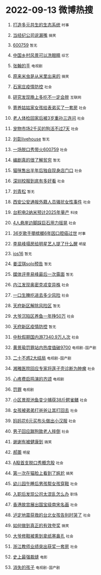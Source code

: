 # 2022-09-13 微博热搜 
1. [打造多元共生的生态系统](https://m.weibo.cn/search?containerid=100103type%3D1%26t%3D10%26q%3D%23%E6%89%93%E9%80%A0%E5%A4%9A%E5%85%83%E5%85%B1%E7%94%9F%E7%9A%84%E7%94%9F%E6%80%81%E7%B3%BB%E7%BB%9F%23&stream_entry_id=51&isnewpage=1&extparam=seat%3D1%26pos%3D0%26c_type%3D51%26filter_type%3Drealtimehot%26dgr%3D0%26cate%3D10103%26display_time%3D1663002705%26pre_seqid%3D1663002705030914644303&luicode=10000011&lfid=106003type%3D25%26t%3D3%26disable_hot%3D1%26filter_type%3Drealtimehot) `时事` 

2. [当经纪公司说漏嘴](https://m.weibo.cn/search?containerid=100103type%3D1%26t%3D10%26q%3D%23%E5%BD%93%E7%BB%8F%E7%BA%AA%E5%85%AC%E5%8F%B8%E8%AF%B4%E6%BC%8F%E5%98%B4%23&stream_entry_id=31&isnewpage=1&extparam=seat%3D1%26pos%3D0%26lcate%3D5001%26filter_type%3Drealtimehot%26flag%3D16%26q%3D%2523%25E5%25BD%2593%25E7%25BB%258F%25E7%25BA%25AA%25E5%2585%25AC%25E5%258F%25B8%25E8%25AF%25B4%25E6%25BC%258F%25E5%2598%25B4%2523%26realpos%3D1%26c_type%3D31%26band_rank%3D1%26dgr%3D0%26cate%3D0%26display_time%3D1663002705%26pre_seqid%3D1663002705030914644303&luicode=10000011&lfid=106003type%3D25%26t%3D3%26disable_hot%3D1%26filter_type%3Drealtimehot) `搞笑` 

3. [600759](https://m.weibo.cn/search?containerid=100103type%3D1%26t%3D10%26q%3D%23600759%23&stream_entry_id=31&isnewpage=1&extparam=seat%3D1%26pos%3D1%26lcate%3D5001%26filter_type%3Drealtimehot%26flag%3D2%26q%3D%2523600759%2523%26realpos%3D2%26c_type%3D31%26band_rank%3D2%26dgr%3D0%26cate%3D0%26display_time%3D1663002705%26pre_seqid%3D1663002705030914644303&luicode=10000011&lfid=106003type%3D25%26t%3D3%26disable_hot%3D1%26filter_type%3Drealtimehot) `暂无` 

4. [中国乡村风景可以洗眼睛](https://m.weibo.cn/search?containerid=100103type%3D1%26t%3D10%26q%3D%23%E4%B8%AD%E5%9B%BD%E4%B9%A1%E6%9D%91%E9%A3%8E%E6%99%AF%E5%8F%AF%E4%BB%A5%E6%B4%97%E7%9C%BC%E7%9D%9B%23&stream_entry_id=31&isnewpage=1&extparam=seat%3D1%26pos%3D2%26lcate%3D5001%26filter_type%3Drealtimehot%26flag%3D0%26q%3D%2523%25E4%25B8%25AD%25E5%259B%25BD%25E4%25B9%25A1%25E6%259D%2591%25E9%25A3%258E%25E6%2599%25AF%25E5%258F%25AF%25E4%25BB%25A5%25E6%25B4%2597%25E7%259C%25BC%25E7%259D%259B%2523%26realpos%3D3%26c_type%3D31%26band_rank%3D3%26dgr%3D0%26cate%3D0%26display_time%3D1663002705%26pre_seqid%3D1663002705030914644303&luicode=10000011&lfid=106003type%3D25%26t%3D3%26disable_hot%3D1%26filter_type%3Drealtimehot) `综艺` 

5. [张翰的手](http://m.weibo.cn/c/wbox?&id=076e2qeuae&roomid=15725&q=%23%E5%BC%A0%E7%BF%B0%E7%9A%84%E6%89%8B%23&extparam=seat%3D1%26pos%3D3%26lcate%3D5001%26filter_type%3Drealtimehot%26flag%3D16%26q%3D%2523%25E5%25BC%25A0%25E7%25BF%25B0%25E7%259A%2584%25E6%2589%258B%2523%26realpos%3D4%26c_type%3D31%26band_rank%3D4%26dgr%3D0%26cate%3D0%26display_time%3D1663002705%26pre_seqid%3D1663002705030914644303&luicode=10000011&lfid=106003type%3D25%26t%3D3%26disable_hot%3D1%26filter_type%3Drealtimehot) `电视剧` 

6. [原来米虫是从米里出来的](https://m.weibo.cn/search?containerid=100103type%3D1%26t%3D10%26q%3D%23%E5%8E%9F%E6%9D%A5%E7%B1%B3%E8%99%AB%E6%98%AF%E4%BB%8E%E7%B1%B3%E9%87%8C%E5%87%BA%E6%9D%A5%E7%9A%84%23&stream_entry_id=31&isnewpage=1&extparam=seat%3D1%26pos%3D4%26lcate%3D5001%26filter_type%3Drealtimehot%26flag%3D0%26q%3D%2523%25E5%258E%259F%25E6%259D%25A5%25E7%25B1%25B3%25E8%2599%25AB%25E6%2598%25AF%25E4%25BB%258E%25E7%25B1%25B3%25E9%2587%258C%25E5%2587%25BA%25E6%259D%25A5%25E7%259A%2584%2523%26realpos%3D5%26c_type%3D31%26band_rank%3D5%26dgr%3D0%26cate%3D0%26display_time%3D1663002705%26pre_seqid%3D1663002705030914644303&luicode=10000011&lfid=106003type%3D25%26t%3D3%26disable_hot%3D1%26filter_type%3Drealtimehot) `搞笑` 

7. [石家庄疫情防控](https://m.weibo.cn/search?containerid=100103type%3D1%26t%3D10%26q%3D%23%E7%9F%B3%E5%AE%B6%E5%BA%84%E7%96%AB%E6%83%85%E9%98%B2%E6%8E%A7%23&stream_entry_id=31&isnewpage=1&extparam=seat%3D1%26pos%3D5%26lcate%3D5001%26filter_type%3Drealtimehot%26flag%3D1%26q%3D%2523%25E7%259F%25B3%25E5%25AE%25B6%25E5%25BA%2584%25E7%2596%25AB%25E6%2583%2585%25E9%2598%25B2%25E6%258E%25A7%2523%26realpos%3D6%26c_type%3D31%26band_rank%3D6%26dgr%3D0%26cate%3D0%26display_time%3D1663002705%26pre_seqid%3D1663002705030914644303&luicode=10000011&lfid=106003type%3D25%26t%3D3%26disable_hot%3D1%26filter_type%3Drealtimehot) `社会` 

8. [研究发现晚上多吃不一定会胖](https://m.weibo.cn/search?containerid=100103type%3D1%26t%3D10%26q%3D%23%E7%A0%94%E7%A9%B6%E5%8F%91%E7%8E%B0%E6%99%9A%E4%B8%8A%E5%A4%9A%E5%90%83%E4%B8%8D%E4%B8%80%E5%AE%9A%E4%BC%9A%E8%83%96%23&stream_entry_id=31&isnewpage=1&extparam=seat%3D1%26pos%3D6%26lcate%3D5001%26filter_type%3Drealtimehot%26flag%3D0%26q%3D%2523%25E7%25A0%2594%25E7%25A9%25B6%25E5%258F%2591%25E7%258E%25B0%25E6%2599%259A%25E4%25B8%258A%25E5%25A4%259A%25E5%2590%2583%25E4%25B8%258D%25E4%25B8%2580%25E5%25AE%259A%25E4%25BC%259A%25E8%2583%2596%2523%26realpos%3D7%26c_type%3D31%26band_rank%3D7%26dgr%3D0%26cate%3D0%26display_time%3D1663002705%26pre_seqid%3D1663002705030914644303&luicode=10000011&lfid=106003type%3D25%26t%3D3%26disable_hot%3D1%26filter_type%3Drealtimehot) `互联网` 

9. [寄养姑姑家女孩给表弟买了一套房](https://m.weibo.cn/search?containerid=100103type%3D1%26t%3D10%26q%3D%23%E5%AF%84%E5%85%BB%E5%A7%91%E5%A7%91%E5%AE%B6%E5%A5%B3%E5%AD%A9%E7%BB%99%E8%A1%A8%E5%BC%9F%E4%B9%B0%E4%BA%86%E4%B8%80%E5%A5%97%E6%88%BF%23&stream_entry_id=31&isnewpage=1&extparam=seat%3D1%26pos%3D7%26lcate%3D5001%26filter_type%3Drealtimehot%26flag%3D0%26q%3D%2523%25E5%25AF%2584%25E5%2585%25BB%25E5%25A7%2591%25E5%25A7%2591%25E5%25AE%25B6%25E5%25A5%25B3%25E5%25AD%25A9%25E7%25BB%2599%25E8%25A1%25A8%25E5%25BC%259F%25E4%25B9%25B0%25E4%25BA%2586%25E4%25B8%2580%25E5%25A5%2597%25E6%2588%25BF%2523%26realpos%3D8%26c_type%3D31%26band_rank%3D8%26dgr%3D0%26cate%3D0%26display_time%3D1663002705%26pre_seqid%3D1663002705030914644303&luicode=10000011&lfid=106003type%3D25%26t%3D3%26disable_hot%3D1%26filter_type%3Drealtimehot) `社会` 

10. [老人体检回家后被3岁重孙三连问](https://m.weibo.cn/search?containerid=100103type%3D1%26t%3D10%26q%3D%23%E8%80%81%E4%BA%BA%E4%BD%93%E6%A3%80%E5%9B%9E%E5%AE%B6%E5%90%8E%E8%A2%AB3%E5%B2%81%E9%87%8D%E5%AD%99%E4%B8%89%E8%BF%9E%E9%97%AE%23&stream_entry_id=31&isnewpage=1&extparam=seat%3D1%26pos%3D8%26lcate%3D5001%26filter_type%3Drealtimehot%26flag%3D0%26q%3D%2523%25E8%2580%2581%25E4%25BA%25BA%25E4%25BD%2593%25E6%25A3%2580%25E5%259B%259E%25E5%25AE%25B6%25E5%2590%258E%25E8%25A2%25AB3%25E5%25B2%2581%25E9%2587%258D%25E5%25AD%2599%25E4%25B8%2589%25E8%25BF%259E%25E9%2597%25AE%2523%26realpos%3D9%26c_type%3D31%26band_rank%3D9%26dgr%3D0%26cate%3D0%26display_time%3D1663002705%26pre_seqid%3D1663002705030914644303&luicode=10000011&lfid=106003type%3D25%26t%3D3%26disable_hot%3D1%26filter_type%3Drealtimehot) `社会` 

11. [宠物市场2千买的狗活不过7天](https://m.weibo.cn/search?containerid=100103type%3D1%26t%3D10%26q%3D%23%E5%AE%A0%E7%89%A9%E5%B8%82%E5%9C%BA2%E5%8D%83%E4%B9%B0%E7%9A%84%E7%8B%97%E6%B4%BB%E4%B8%8D%E8%BF%877%E5%A4%A9%23&stream_entry_id=31&isnewpage=1&extparam=seat%3D1%26pos%3D9%26lcate%3D5001%26filter_type%3Drealtimehot%26flag%3D1%26q%3D%2523%25E5%25AE%25A0%25E7%2589%25A9%25E5%25B8%2582%25E5%259C%25BA2%25E5%258D%2583%25E4%25B9%25B0%25E7%259A%2584%25E7%258B%2597%25E6%25B4%25BB%25E4%25B8%258D%25E8%25BF%25877%25E5%25A4%25A9%2523%26realpos%3D10%26c_type%3D31%26band_rank%3D10%26dgr%3D0%26cate%3D0%26display_time%3D1663002705%26pre_seqid%3D1663002705030914644303&luicode=10000011&lfid=106003type%3D25%26t%3D3%26disable_hot%3D1%26filter_type%3Drealtimehot) `社会` 

12. [刘彰livehouse](https://m.weibo.cn/search?containerid=100103type%3D1%26t%3D10%26q%3D%E5%88%98%E5%BD%B0livehouse&stream_entry_id=31&isnewpage=1&extparam=seat%3D1%26pos%3D10%26lcate%3D5001%26filter_type%3Drealtimehot%26flag%3D1%26q%3D%25E5%2588%2598%25E5%25BD%25B0livehouse%26realpos%3D11%26c_type%3D31%26band_rank%3D11%26dgr%3D0%26cate%3D0%26display_time%3D1663002705%26pre_seqid%3D1663002705030914644303&luicode=10000011&lfid=106003type%3D25%26t%3D3%26disable_hot%3D1%26filter_type%3Drealtimehot) `暂无` 

13. [一场脱口秀带火600759](https://m.weibo.cn/search?containerid=100103type%3D1%26t%3D10%26q%3D%23%E4%B8%80%E5%9C%BA%E8%84%B1%E5%8F%A3%E7%A7%80%E5%B8%A6%E7%81%AB600759%23&stream_entry_id=31&isnewpage=1&extparam=seat%3D1%26pos%3D11%26lcate%3D5001%26filter_type%3Drealtimehot%26flag%3D1%26q%3D%2523%25E4%25B8%2580%25E5%259C%25BA%25E8%2584%25B1%25E5%258F%25A3%25E7%25A7%2580%25E5%25B8%25A6%25E7%2581%25AB600759%2523%26realpos%3D12%26c_type%3D31%26band_rank%3D12%26dgr%3D0%26cate%3D0%26display_time%3D1663002705%26pre_seqid%3D1663002705030914644303&luicode=10000011&lfid=106003type%3D25%26t%3D3%26disable_hot%3D1%26filter_type%3Drealtimehot) `社会` 

14. [编剧真的很了解贫穷](http://m.weibo.cn/c/wbox?&id=076e2qeuae&roomid=15715&q=%23%E7%BC%96%E5%89%A7%E7%9C%9F%E7%9A%84%E5%BE%88%E4%BA%86%E8%A7%A3%E8%B4%AB%E7%A9%B7%23&extparam=seat%3D1%26pos%3D12%26lcate%3D5001%26filter_type%3Drealtimehot%26flag%3D0%26q%3D%2523%25E7%25BC%2596%25E5%2589%25A7%25E7%259C%259F%25E7%259A%2584%25E5%25BE%2588%25E4%25BA%2586%25E8%25A7%25A3%25E8%25B4%25AB%25E7%25A9%25B7%2523%26realpos%3D13%26c_type%3D31%26band_rank%3D13%26dgr%3D0%26cate%3D0%26display_time%3D1663002705%26pre_seqid%3D1663002705030914644303&luicode=10000011&lfid=106003type%3D25%26t%3D3%26disable_hot%3D1%26filter_type%3Drealtimehot) `暂无` 

15. [猫咪售出半年后独自现身店门口](https://m.weibo.cn/search?containerid=100103type%3D1%26t%3D10%26q%3D%23%E7%8C%AB%E5%92%AA%E5%94%AE%E5%87%BA%E5%8D%8A%E5%B9%B4%E5%90%8E%E7%8B%AC%E8%87%AA%E7%8E%B0%E8%BA%AB%E5%BA%97%E9%97%A8%E5%8F%A3%23&stream_entry_id=31&isnewpage=1&extparam=seat%3D1%26pos%3D13%26lcate%3D5001%26filter_type%3Drealtimehot%26flag%3D0%26q%3D%2523%25E7%258C%25AB%25E5%2592%25AA%25E5%2594%25AE%25E5%2587%25BA%25E5%258D%258A%25E5%25B9%25B4%25E5%2590%258E%25E7%258B%25AC%25E8%2587%25AA%25E7%258E%25B0%25E8%25BA%25AB%25E5%25BA%2597%25E9%2597%25A8%25E5%258F%25A3%2523%26realpos%3D14%26c_type%3D31%26band_rank%3D14%26dgr%3D0%26cate%3D0%26display_time%3D1663002705%26pre_seqid%3D1663002705030914644303&luicode=10000011&lfid=106003type%3D25%26t%3D3%26disable_hot%3D1%26filter_type%3Drealtimehot) `社会` 

16. [深圳校服到底有多好看](https://m.weibo.cn/search?containerid=100103type%3D1%26t%3D10%26q%3D%23%E6%B7%B1%E5%9C%B3%E6%A0%A1%E6%9C%8D%E5%88%B0%E5%BA%95%E6%9C%89%E5%A4%9A%E5%A5%BD%E7%9C%8B%23&stream_entry_id=31&isnewpage=1&extparam=seat%3D1%26pos%3D14%26lcate%3D5001%26filter_type%3Drealtimehot%26flag%3D0%26q%3D%2523%25E6%25B7%25B1%25E5%259C%25B3%25E6%25A0%25A1%25E6%259C%258D%25E5%2588%25B0%25E5%25BA%2595%25E6%259C%2589%25E5%25A4%259A%25E5%25A5%25BD%25E7%259C%258B%2523%26realpos%3D15%26c_type%3D31%26band_rank%3D15%26dgr%3D0%26cate%3D0%26display_time%3D1663002705%26pre_seqid%3D1663002705030914644303&luicode=10000011&lfid=106003type%3D25%26t%3D3%26disable_hot%3D1%26filter_type%3Drealtimehot) `社会` 

17. [刘青松](https://m.weibo.cn/search?containerid=100103type%3D1%26t%3D10%26q%3D%E5%88%98%E9%9D%92%E6%9D%BE&stream_entry_id=31&isnewpage=1&extparam=seat%3D1%26pos%3D15%26lcate%3D5001%26filter_type%3Drealtimehot%26flag%3D0%26q%3D%25E5%2588%2598%25E9%259D%2592%25E6%259D%25BE%26realpos%3D16%26c_type%3D31%26band_rank%3D16%26dgr%3D0%26cate%3D0%26display_time%3D1663002705%26pre_seqid%3D1663002705030914644303&luicode=10000011&lfid=106003type%3D25%26t%3D3%26disable_hot%3D1%26filter_type%3Drealtimehot) `暂无` 

18. [西安公安通报外籍人员骚扰女性事件](https://m.weibo.cn/search?containerid=100103type%3D1%26t%3D10%26q%3D%23%E8%A5%BF%E5%AE%89%E5%85%AC%E5%AE%89%E9%80%9A%E6%8A%A5%E5%A4%96%E7%B1%8D%E4%BA%BA%E5%91%98%E9%AA%9A%E6%89%B0%E5%A5%B3%E6%80%A7%E4%BA%8B%E4%BB%B6%23&stream_entry_id=31&isnewpage=1&extparam=seat%3D1%26pos%3D16%26lcate%3D5001%26filter_type%3Drealtimehot%26flag%3D0%26q%3D%2523%25E8%25A5%25BF%25E5%25AE%2589%25E5%2585%25AC%25E5%25AE%2589%25E9%2580%259A%25E6%258A%25A5%25E5%25A4%2596%25E7%25B1%258D%25E4%25BA%25BA%25E5%2591%2598%25E9%25AA%259A%25E6%2589%25B0%25E5%25A5%25B3%25E6%2580%25A7%25E4%25BA%258B%25E4%25BB%25B6%2523%26realpos%3D17%26c_type%3D31%26band_rank%3D17%26dgr%3D0%26cate%3D0%26display_time%3D1663002705%26pre_seqid%3D1663002705030914644303&luicode=10000011&lfid=106003type%3D25%26t%3D3%26disable_hot%3D1%26filter_type%3Drealtimehot) `社会` 

19. [台积电2纳米预计2025年量产](https://m.weibo.cn/search?containerid=100103type%3D1%26t%3D10%26q%3D%23%E5%8F%B0%E7%A7%AF%E7%94%B52%E7%BA%B3%E7%B1%B3%E9%A2%84%E8%AE%A12025%E5%B9%B4%E9%87%8F%E4%BA%A7%23&stream_entry_id=31&isnewpage=1&extparam=seat%3D1%26pos%3D17%26lcate%3D5001%26filter_type%3Drealtimehot%26flag%3D0%26q%3D%2523%25E5%258F%25B0%25E7%25A7%25AF%25E7%2594%25B52%25E7%25BA%25B3%25E7%25B1%25B3%25E9%25A2%2584%25E8%25AE%25A12025%25E5%25B9%25B4%25E9%2587%258F%25E4%25BA%25A7%2523%26realpos%3D18%26c_type%3D31%26band_rank%3D18%26dgr%3D0%26cate%3D0%26display_time%3D1663002705%26pre_seqid%3D1663002705030914644303&luicode=10000011&lfid=106003type%3D25%26t%3D3%26disable_hot%3D1%26filter_type%3Drealtimehot) `科技` 

20. [4人悬崖边脚踩巨石用力摇晃](https://m.weibo.cn/search?containerid=100103type%3D1%26t%3D10%26q%3D%234%E4%BA%BA%E6%82%AC%E5%B4%96%E8%BE%B9%E8%84%9A%E8%B8%A9%E5%B7%A8%E7%9F%B3%E7%94%A8%E5%8A%9B%E6%91%87%E6%99%83%23&stream_entry_id=31&isnewpage=1&extparam=seat%3D1%26pos%3D18%26lcate%3D5001%26filter_type%3Drealtimehot%26flag%3D0%26q%3D%25234%25E4%25BA%25BA%25E6%2582%25AC%25E5%25B4%2596%25E8%25BE%25B9%25E8%2584%259A%25E8%25B8%25A9%25E5%25B7%25A8%25E7%259F%25B3%25E7%2594%25A8%25E5%258A%259B%25E6%2591%2587%25E6%2599%2583%2523%26realpos%3D19%26c_type%3D31%26band_rank%3D19%26dgr%3D0%26cate%3D0%26display_time%3D1663002705%26pre_seqid%3D1663002705030914644303&luicode=10000011&lfid=106003type%3D25%26t%3D3%26disable_hot%3D1%26filter_type%3Drealtimehot) `社会` 

21. [36岁歌手嚼槟榔6年因口腔癌过世](https://m.weibo.cn/search?containerid=100103type%3D1%26t%3D10%26q%3D%2336%E5%B2%81%E6%AD%8C%E6%89%8B%E5%9A%BC%E6%A7%9F%E6%A6%946%E5%B9%B4%E5%9B%A0%E5%8F%A3%E8%85%94%E7%99%8C%E8%BF%87%E4%B8%96%23&stream_entry_id=31&isnewpage=1&extparam=seat%3D1%26pos%3D19%26lcate%3D5001%26filter_type%3Drealtimehot%26flag%3D0%26q%3D%252336%25E5%25B2%2581%25E6%25AD%258C%25E6%2589%258B%25E5%259A%25BC%25E6%25A7%259F%25E6%25A6%25946%25E5%25B9%25B4%25E5%259B%25A0%25E5%258F%25A3%25E8%2585%2594%25E7%2599%258C%25E8%25BF%2587%25E4%25B8%2596%2523%26realpos%3D20%26c_type%3D31%26band_rank%3D20%26dgr%3D0%26cate%3D0%26display_time%3D1663002705%26pre_seqid%3D1663002705030914644303&luicode=10000011&lfid=106003type%3D25%26t%3D3%26disable_hot%3D1%26filter_type%3Drealtimehot) `时事` 

22. [李易峰塌房给明星艺人提了什么醒](https://m.weibo.cn/search?containerid=100103type%3D1%26t%3D10%26q%3D%23%E6%9D%8E%E6%98%93%E5%B3%B0%E5%A1%8C%E6%88%BF%E7%BB%99%E6%98%8E%E6%98%9F%E8%89%BA%E4%BA%BA%E6%8F%90%E4%BA%86%E4%BB%80%E4%B9%88%E9%86%92%23&stream_entry_id=31&isnewpage=1&extparam=seat%3D1%26pos%3D20%26lcate%3D5001%26filter_type%3Drealtimehot%26flag%3D2%26q%3D%2523%25E6%259D%258E%25E6%2598%2593%25E5%25B3%25B0%25E5%25A1%258C%25E6%2588%25BF%25E7%25BB%2599%25E6%2598%258E%25E6%2598%259F%25E8%2589%25BA%25E4%25BA%25BA%25E6%258F%2590%25E4%25BA%2586%25E4%25BB%2580%25E4%25B9%2588%25E9%2586%2592%2523%26realpos%3D21%26c_type%3D31%26band_rank%3D21%26dgr%3D0%26cate%3D0%26display_time%3D1663002705%26pre_seqid%3D1663002705030914644303&luicode=10000011&lfid=106003type%3D25%26t%3D3%26disable_hot%3D1%26filter_type%3Drealtimehot) `明星` 

23. [ios16](https://m.weibo.cn/search?containerid=100103type%3D1%26t%3D10%26q%3Dios16&stream_entry_id=31&isnewpage=1&extparam=seat%3D1%26pos%3D21%26lcate%3D5001%26filter_type%3Drealtimehot%26flag%3D0%26q%3Dios16%26realpos%3D22%26c_type%3D31%26band_rank%3D22%26dgr%3D0%26cate%3D0%26display_time%3D1663002705%26pre_seqid%3D1663002705030914644303&luicode=10000011&lfid=106003type%3D25%26t%3D3%26disable_hot%3D1%26filter_type%3Drealtimehot) `暂无` 

24. [姜涩琪solo预告](https://m.weibo.cn/search?containerid=100103type%3D1%26t%3D10%26q%3D%E5%A7%9C%E6%B6%A9%E7%90%AAsolo%E9%A2%84%E5%91%8A&stream_entry_id=31&isnewpage=1&extparam=seat%3D1%26pos%3D22%26lcate%3D5001%26filter_type%3Drealtimehot%26flag%3D1%26q%3D%25E5%25A7%259C%25E6%25B6%25A9%25E7%2590%25AAsolo%25E9%25A2%2584%25E5%2591%258A%26realpos%3D23%26c_type%3D31%26band_rank%3D23%26dgr%3D0%26cate%3D0%26display_time%3D1663002705%26pre_seqid%3D1663002705030914644303&luicode=10000011&lfid=106003type%3D25%26t%3D3%26disable_hot%3D1%26filter_type%3Drealtimehot) `暂无` 

25. [媒体评李易峰最后一次露面](https://m.weibo.cn/search?containerid=100103type%3D1%26t%3D10%26q%3D%23%E5%AA%92%E4%BD%93%E8%AF%84%E6%9D%8E%E6%98%93%E5%B3%B0%E6%9C%80%E5%90%8E%E4%B8%80%E6%AC%A1%E9%9C%B2%E9%9D%A2%23&stream_entry_id=31&isnewpage=1&extparam=seat%3D1%26pos%3D23%26lcate%3D5001%26filter_type%3Drealtimehot%26flag%3D2%26q%3D%2523%25E5%25AA%2592%25E4%25BD%2593%25E8%25AF%2584%25E6%259D%258E%25E6%2598%2593%25E5%25B3%25B0%25E6%259C%2580%25E5%2590%258E%25E4%25B8%2580%25E6%25AC%25A1%25E9%259C%25B2%25E9%259D%25A2%2523%26realpos%3D24%26c_type%3D31%26band_rank%3D24%26dgr%3D0%26cate%3D0%26display_time%3D1663002705%26pre_seqid%3D1663002705030914644303&luicode=10000011&lfid=106003type%3D25%26t%3D3%26disable_hot%3D1%26filter_type%3Drealtimehot) `暂无` 

26. [内江发现奥密克戎变异株](https://m.weibo.cn/search?containerid=100103type%3D1%26t%3D10%26q%3D%23%E5%86%85%E6%B1%9F%E5%8F%91%E7%8E%B0%E5%A5%A5%E5%AF%86%E5%85%8B%E6%88%8E%E5%8F%98%E5%BC%82%E6%A0%AA%23&stream_entry_id=31&isnewpage=1&extparam=seat%3D1%26pos%3D24%26lcate%3D5001%26filter_type%3Drealtimehot%26flag%3D0%26q%3D%2523%25E5%2586%2585%25E6%25B1%259F%25E5%258F%2591%25E7%258E%25B0%25E5%25A5%25A5%25E5%25AF%2586%25E5%2585%258B%25E6%2588%258E%25E5%258F%2598%25E5%25BC%2582%25E6%25A0%25AA%2523%26realpos%3D25%26c_type%3D31%26band_rank%3D25%26dgr%3D0%26cate%3D0%26display_time%3D1663002705%26pre_seqid%3D1663002705030914644303&luicode=10000011&lfid=106003type%3D25%26t%3D3%26disable_hot%3D1%26filter_type%3Drealtimehot) `社会` 

27. [一口生腌吃进去多少风险](https://m.weibo.cn/search?containerid=100103type%3D1%26t%3D10%26q%3D%23%E4%B8%80%E5%8F%A3%E7%94%9F%E8%85%8C%E5%90%83%E8%BF%9B%E5%8E%BB%E5%A4%9A%E5%B0%91%E9%A3%8E%E9%99%A9%23&stream_entry_id=31&isnewpage=1&extparam=seat%3D1%26pos%3D25%26lcate%3D5001%26filter_type%3Drealtimehot%26flag%3D0%26q%3D%2523%25E4%25B8%2580%25E5%258F%25A3%25E7%2594%259F%25E8%2585%258C%25E5%2590%2583%25E8%25BF%259B%25E5%258E%25BB%25E5%25A4%259A%25E5%25B0%2591%25E9%25A3%258E%25E9%2599%25A9%2523%26realpos%3D26%26c_type%3D31%26band_rank%3D26%26dgr%3D0%26cate%3D0%26display_time%3D1663002705%26pre_seqid%3D1663002705030914644303&luicode=10000011&lfid=106003type%3D25%26t%3D3%26disable_hot%3D1%26filter_type%3Drealtimehot) `社会` 

28. [天府新区解除风险区](https://m.weibo.cn/search?containerid=100103type%3D1%26t%3D10%26q%3D%E5%A4%A9%E5%BA%9C%E6%96%B0%E5%8C%BA%E8%A7%A3%E9%99%A4%E9%A3%8E%E9%99%A9%E5%8C%BA&stream_entry_id=31&isnewpage=1&extparam=seat%3D1%26pos%3D26%26lcate%3D5001%26filter_type%3Drealtimehot%26flag%3D0%26q%3D%25E5%25A4%25A9%25E5%25BA%259C%25E6%2596%25B0%25E5%258C%25BA%25E8%25A7%25A3%25E9%2599%25A4%25E9%25A3%258E%25E9%2599%25A9%25E5%258C%25BA%26realpos%3D27%26c_type%3D31%26band_rank%3D27%26dgr%3D0%26cate%3D0%26display_time%3D1663002705%26pre_seqid%3D1663002705030914644303&luicode=10000011&lfid=106003type%3D25%26t%3D3%26disable_hot%3D1%26filter_type%3Drealtimehot) `暂无` 

29. [大爷沉陷区养鱼一年挣50万](http://m.weibo.cn/c/wbox?&id=076e2qeuae&roomid=15707&q=%23%E5%A4%A7%E7%88%B7%E6%B2%89%E9%99%B7%E5%8C%BA%E5%85%BB%E9%B1%BC%E4%B8%80%E5%B9%B4%E6%8C%A350%E4%B8%87%23&extparam=seat%3D1%26pos%3D27%26lcate%3D5001%26filter_type%3Drealtimehot%26flag%3D0%26q%3D%2523%25E5%25A4%25A7%25E7%2588%25B7%25E6%25B2%2589%25E9%2599%25B7%25E5%258C%25BA%25E5%2585%25BB%25E9%25B1%25BC%25E4%25B8%2580%25E5%25B9%25B4%25E6%258C%25A350%25E4%25B8%2587%2523%26realpos%3D28%26c_type%3D31%26band_rank%3D28%26dgr%3D0%26cate%3D0%26display_time%3D1663002705%26pre_seqid%3D1663002705030914644303&luicode=10000011&lfid=106003type%3D25%26t%3D3%26disable_hot%3D1%26filter_type%3Drealtimehot) `社会` 

30. [天府新区疫情防控](https://m.weibo.cn/search?containerid=100103type%3D1%26t%3D10%26q%3D%23%E5%A4%A9%E5%BA%9C%E6%96%B0%E5%8C%BA%E7%96%AB%E6%83%85%E9%98%B2%E6%8E%A7%23&stream_entry_id=31&isnewpage=1&extparam=seat%3D1%26pos%3D28%26lcate%3D5001%26filter_type%3Drealtimehot%26flag%3D0%26q%3D%2523%25E5%25A4%25A9%25E5%25BA%259C%25E6%2596%25B0%25E5%258C%25BA%25E7%2596%25AB%25E6%2583%2585%25E9%2598%25B2%25E6%258E%25A7%2523%26realpos%3D29%26c_type%3D31%26band_rank%3D29%26dgr%3D0%26cate%3D0%26display_time%3D1663002705%26pre_seqid%3D1663002705030914644303&luicode=10000011&lfid=106003type%3D25%26t%3D3%26disable_hot%3D1%26filter_type%3Drealtimehot) `暂无` 

31. [中秋假期国内游7340.9万人次](https://m.weibo.cn/search?containerid=100103type%3D1%26t%3D10%26q%3D%23%E4%B8%AD%E7%A7%8B%E5%81%87%E6%9C%9F%E5%9B%BD%E5%86%85%E6%B8%B87340.9%E4%B8%87%E4%BA%BA%E6%AC%A1%23&stream_entry_id=31&isnewpage=1&extparam=seat%3D1%26pos%3D29%26lcate%3D5001%26filter_type%3Drealtimehot%26flag%3D0%26q%3D%2523%25E4%25B8%25AD%25E7%25A7%258B%25E5%2581%2587%25E6%259C%259F%25E5%259B%25BD%25E5%2586%2585%25E6%25B8%25B87340.9%25E4%25B8%2587%25E4%25BA%25BA%25E6%25AC%25A1%2523%26realpos%3D30%26c_type%3D31%26band_rank%3D30%26dgr%3D0%26cate%3D0%26display_time%3D1663002705%26pre_seqid%3D1663002705030914644303&luicode=10000011&lfid=106003type%3D25%26t%3D3%26disable_hot%3D1%26filter_type%3Drealtimehot) `社会` 

32. [黄景瑜罚罪站内热度值破9700](http://m.weibo.cn/c/wbox?&id=076e2qeuae&roomid=15720&q=%23%E9%BB%84%E6%99%AF%E7%91%9C%E7%BD%9A%E7%BD%AA%E7%AB%99%E5%86%85%E7%83%AD%E5%BA%A6%E5%80%BC%E7%A0%B49700%23&extparam=seat%3D1%26pos%3D30%26lcate%3D5001%26filter_type%3Drealtimehot%26flag%3D1%26q%3D%2523%25E9%25BB%2584%25E6%2599%25AF%25E7%2591%259C%25E7%25BD%259A%25E7%25BD%25AA%25E7%25AB%2599%25E5%2586%2585%25E7%2583%25AD%25E5%25BA%25A6%25E5%2580%25BC%25E7%25A0%25B49700%2523%26realpos%3D31%26c_type%3D31%26band_rank%3D31%26dgr%3D0%26cate%3D0%26display_time%3D1663002705%26pre_seqid%3D1663002705030914644303&luicode=10000011&lfid=106003type%3D25%26t%3D3%26disable_hot%3D1%26filter_type%3Drealtimehot) `电视剧-国产剧` 

33. [二十不惑2大结局](http://m.weibo.cn/c/wbox?&id=076e2qeuae&roomid=15687&q=%23%E4%BA%8C%E5%8D%81%E4%B8%8D%E6%83%912%E5%A4%A7%E7%BB%93%E5%B1%80%23&extparam=seat%3D1%26pos%3D31%26lcate%3D5001%26filter_type%3Drealtimehot%26flag%3D0%26q%3D%2523%25E4%25BA%258C%25E5%258D%2581%25E4%25B8%258D%25E6%2583%25912%25E5%25A4%25A7%25E7%25BB%2593%25E5%25B1%2580%2523%26realpos%3D32%26c_type%3D31%26band_rank%3D32%26dgr%3D0%26cate%3D0%26display_time%3D1663002705%26pre_seqid%3D1663002705030914644303&luicode=10000011&lfid=106003type%3D25%26t%3D3%26disable_hot%3D1%26filter_type%3Drealtimehot) `电视剧-国产剧` 

34. [湘雅医院回应专家将莲子壳诊断为肿瘤](https://m.weibo.cn/search?containerid=100103type%3D1%26t%3D10%26q%3D%23%E6%B9%98%E9%9B%85%E5%8C%BB%E9%99%A2%E5%9B%9E%E5%BA%94%E4%B8%93%E5%AE%B6%E5%B0%86%E8%8E%B2%E5%AD%90%E5%A3%B3%E8%AF%8A%E6%96%AD%E4%B8%BA%E8%82%BF%E7%98%A4%23&stream_entry_id=31&isnewpage=1&extparam=seat%3D1%26pos%3D32%26lcate%3D5001%26filter_type%3Drealtimehot%26flag%3D0%26q%3D%2523%25E6%25B9%2598%25E9%259B%2585%25E5%258C%25BB%25E9%2599%25A2%25E5%259B%259E%25E5%25BA%2594%25E4%25B8%2593%25E5%25AE%25B6%25E5%25B0%2586%25E8%258E%25B2%25E5%25AD%2590%25E5%25A3%25B3%25E8%25AF%258A%25E6%2596%25AD%25E4%25B8%25BA%25E8%2582%25BF%25E7%2598%25A4%2523%26realpos%3D33%26c_type%3D31%26band_rank%3D33%26dgr%3D0%26cate%3D0%26display_time%3D1663002705%26pre_seqid%3D1663002705030914644303&luicode=10000011&lfid=106003type%3D25%26t%3D3%26disable_hot%3D1%26filter_type%3Drealtimehot) `社会` 

35. [心疼费启鸣演的齐颂](https://m.weibo.cn/search?containerid=100103type%3D1%26t%3D10%26q%3D%23%E5%BF%83%E7%96%BC%E8%B4%B9%E5%90%AF%E9%B8%A3%E6%BC%94%E7%9A%84%E9%BD%90%E9%A2%82%23&stream_entry_id=31&isnewpage=1&extparam=seat%3D1%26pos%3D33%26lcate%3D5001%26filter_type%3Drealtimehot%26flag%3D0%26q%3D%2523%25E5%25BF%2583%25E7%2596%25BC%25E8%25B4%25B9%25E5%2590%25AF%25E9%25B8%25A3%25E6%25BC%2594%25E7%259A%2584%25E9%25BD%2590%25E9%25A2%2582%2523%26realpos%3D34%26c_type%3D31%26band_rank%3D34%26dgr%3D0%26cate%3D0%26display_time%3D1663002705%26pre_seqid%3D1663002705030914644303&luicode=10000011&lfid=106003type%3D25%26t%3D3%26disable_hot%3D1%26filter_type%3Drealtimehot) `电视剧` 

36. [罚罪](http://m.weibo.cn/c/wbox?&id=076e2qeuae&roomid=13006&q=%23%E7%BD%9A%E7%BD%AA%23&extparam=seat%3D1%26pos%3D34%26lcate%3D5001%26filter_type%3Drealtimehot%26flag%3D0%26q%3D%2523%25E7%25BD%259A%25E7%25BD%25AA%2523%26realpos%3D35%26c_type%3D31%26band_rank%3D35%26dgr%3D0%26cate%3D0%26display_time%3D1663002705%26pre_seqid%3D1663002705030914644303&luicode=10000011&lfid=106003type%3D25%26t%3D3%26disable_hot%3D1%26filter_type%3Drealtimehot) `电视剧` 

37. [小区景观池鱼变少捕获38斤鳄雀鳝](https://m.weibo.cn/search?containerid=100103type%3D1%26t%3D10%26q%3D%23%E5%B0%8F%E5%8C%BA%E6%99%AF%E8%A7%82%E6%B1%A0%E9%B1%BC%E5%8F%98%E5%B0%91%E6%8D%95%E8%8E%B738%E6%96%A4%E9%B3%84%E9%9B%80%E9%B3%9D%23&stream_entry_id=31&isnewpage=1&extparam=seat%3D1%26pos%3D35%26lcate%3D5001%26filter_type%3Drealtimehot%26flag%3D0%26q%3D%2523%25E5%25B0%258F%25E5%258C%25BA%25E6%2599%25AF%25E8%25A7%2582%25E6%25B1%25A0%25E9%25B1%25BC%25E5%258F%2598%25E5%25B0%2591%25E6%258D%2595%25E8%258E%25B738%25E6%2596%25A4%25E9%25B3%2584%25E9%259B%2580%25E9%25B3%259D%2523%26realpos%3D36%26c_type%3D31%26band_rank%3D36%26dgr%3D0%26cate%3D0%26display_time%3D1663002705%26pre_seqid%3D1663002705030914644303&luicode=10000011&lfid=106003type%3D25%26t%3D3%26disable_hot%3D1%26filter_type%3Drealtimehot) `社会` 

38. [女孩被弟弟打爸爸让其打回去](https://m.weibo.cn/search?containerid=100103type%3D1%26t%3D10%26q%3D%23%E5%A5%B3%E5%AD%A9%E8%A2%AB%E5%BC%9F%E5%BC%9F%E6%89%93%E7%88%B8%E7%88%B8%E8%AE%A9%E5%85%B6%E6%89%93%E5%9B%9E%E5%8E%BB%23&stream_entry_id=31&isnewpage=1&extparam=seat%3D1%26pos%3D36%26lcate%3D5001%26filter_type%3Drealtimehot%26flag%3D0%26q%3D%2523%25E5%25A5%25B3%25E5%25AD%25A9%25E8%25A2%25AB%25E5%25BC%259F%25E5%25BC%259F%25E6%2589%2593%25E7%2588%25B8%25E7%2588%25B8%25E8%25AE%25A9%25E5%2585%25B6%25E6%2589%2593%25E5%259B%259E%25E5%258E%25BB%2523%26realpos%3D37%26c_type%3D31%26band_rank%3D37%26dgr%3D0%26cate%3D0%26display_time%3D1663002705%26pre_seqid%3D1663002705030914644303&luicode=10000011&lfid=106003type%3D25%26t%3D3%26disable_hot%3D1%26filter_type%3Drealtimehot) `社会` 

39. [妈妈花6元买布头做出小汉服](https://m.weibo.cn/search?containerid=100103type%3D1%26t%3D10%26q%3D%23%E5%A6%88%E5%A6%88%E8%8A%B16%E5%85%83%E4%B9%B0%E5%B8%83%E5%A4%B4%E5%81%9A%E5%87%BA%E5%B0%8F%E6%B1%89%E6%9C%8D%23&stream_entry_id=31&isnewpage=1&extparam=seat%3D1%26pos%3D37%26lcate%3D5001%26filter_type%3Drealtimehot%26flag%3D0%26q%3D%2523%25E5%25A6%2588%25E5%25A6%2588%25E8%258A%25B16%25E5%2585%2583%25E4%25B9%25B0%25E5%25B8%2583%25E5%25A4%25B4%25E5%2581%259A%25E5%2587%25BA%25E5%25B0%258F%25E6%25B1%2589%25E6%259C%258D%2523%26realpos%3D38%26c_type%3D31%26band_rank%3D38%26dgr%3D0%26cate%3D0%26display_time%3D1663002705%26pre_seqid%3D1663002705030914644303&luicode=10000011&lfid=106003type%3D25%26t%3D3%26disable_hot%3D1%26filter_type%3Drealtimehot) `社会` 

40. [男子回应踹狗致老人摔倒](https://m.weibo.cn/search?containerid=100103type%3D1%26t%3D10%26q%3D%23%E7%94%B7%E5%AD%90%E5%9B%9E%E5%BA%94%E8%B8%B9%E7%8B%97%E8%87%B4%E8%80%81%E4%BA%BA%E6%91%94%E5%80%92%23&stream_entry_id=31&isnewpage=1&extparam=seat%3D1%26pos%3D38%26lcate%3D5001%26filter_type%3Drealtimehot%26flag%3D0%26q%3D%2523%25E7%2594%25B7%25E5%25AD%2590%25E5%259B%259E%25E5%25BA%2594%25E8%25B8%25B9%25E7%258B%2597%25E8%2587%25B4%25E8%2580%2581%25E4%25BA%25BA%25E6%2591%2594%25E5%2580%2592%2523%26realpos%3D39%26c_type%3D31%26band_rank%3D39%26dgr%3D0%26cate%3D0%26display_time%3D1663002705%26pre_seqid%3D1663002705030914644303&luicode=10000011&lfid=106003type%3D25%26t%3D3%26disable_hot%3D1%26filter_type%3Drealtimehot) `社会` 

41. [谢谢有被健康到](https://m.weibo.cn/search?containerid=100103type%3D1%26t%3D10%26q%3D%23%E8%B0%A2%E8%B0%A2%E6%9C%89%E8%A2%AB%E5%81%A5%E5%BA%B7%E5%88%B0%23&stream_entry_id=31&isnewpage=1&extparam=seat%3D1%26pos%3D39%26lcate%3D5001%26filter_type%3Drealtimehot%26flag%3D0%26q%3D%2523%25E8%25B0%25A2%25E8%25B0%25A2%25E6%259C%2589%25E8%25A2%25AB%25E5%2581%25A5%25E5%25BA%25B7%25E5%2588%25B0%2523%26realpos%3D40%26c_type%3D31%26band_rank%3D40%26dgr%3D0%26cate%3D0%26display_time%3D1663002705%26pre_seqid%3D1663002705030914644303&luicode=10000011&lfid=106003type%3D25%26t%3D3%26disable_hot%3D1%26filter_type%3Drealtimehot) `搞笑` 

42. [郝蕾](https://m.weibo.cn/search?containerid=100103type%3D1%26t%3D10%26q%3D%E9%83%9D%E8%95%BE&stream_entry_id=31&isnewpage=1&extparam=seat%3D1%26pos%3D40%26lcate%3D5001%26filter_type%3Drealtimehot%26flag%3D0%26q%3D%25E9%2583%259D%25E8%2595%25BE%26realpos%3D41%26c_type%3D31%26band_rank%3D41%26dgr%3D0%26cate%3D0%26display_time%3D1663002705%26pre_seqid%3D1663002705030914644303&luicode=10000011&lfid=106003type%3D25%26t%3D3%26disable_hot%3D1%26filter_type%3Drealtimehot) `明星` 

43. [A股首支脱口秀概念股](http://m.weibo.cn/c/wbox?&id=076e2qeuae&roomid=15726&q=%23A%E8%82%A1%E9%A6%96%E6%94%AF%E8%84%B1%E5%8F%A3%E7%A7%80%E6%A6%82%E5%BF%B5%E8%82%A1%23&extparam=seat%3D1%26pos%3D41%26lcate%3D5001%26filter_type%3Drealtimehot%26flag%3D0%26q%3D%2523A%25E8%2582%25A1%25E9%25A6%2596%25E6%2594%25AF%25E8%2584%25B1%25E5%258F%25A3%25E7%25A7%2580%25E6%25A6%2582%25E5%25BF%25B5%25E8%2582%25A1%2523%26realpos%3D42%26c_type%3D31%26band_rank%3D42%26dgr%3D0%26cate%3D0%26display_time%3D1663002705%26pre_seqid%3D1663002705030914644303&luicode=10000011&lfid=106003type%3D25%26t%3D3%26disable_hot%3D1%26filter_type%3Drealtimehot) `社会` 

44. [第一次在猫脸上看到了尴尬](https://m.weibo.cn/search?containerid=100103type%3D1%26t%3D10%26q%3D%23%E7%AC%AC%E4%B8%80%E6%AC%A1%E5%9C%A8%E7%8C%AB%E8%84%B8%E4%B8%8A%E7%9C%8B%E5%88%B0%E4%BA%86%E5%B0%B4%E5%B0%AC%23&stream_entry_id=31&isnewpage=1&extparam=seat%3D1%26pos%3D42%26lcate%3D5001%26filter_type%3Drealtimehot%26flag%3D0%26q%3D%2523%25E7%25AC%25AC%25E4%25B8%2580%25E6%25AC%25A1%25E5%259C%25A8%25E7%258C%25AB%25E8%2584%25B8%25E4%25B8%258A%25E7%259C%258B%25E5%2588%25B0%25E4%25BA%2586%25E5%25B0%25B4%25E5%25B0%25AC%2523%26realpos%3D43%26c_type%3D31%26band_rank%3D43%26dgr%3D0%26cate%3D0%26display_time%3D1663002705%26pre_seqid%3D1663002705030914644303&luicode=10000011&lfid=106003type%3D25%26t%3D3%26disable_hot%3D1%26filter_type%3Drealtimehot) `搞笑` 

45. [幼儿园午睡后男孩帮女孩穿鞋](https://m.weibo.cn/search?containerid=100103type%3D1%26t%3D10%26q%3D%23%E5%B9%BC%E5%84%BF%E5%9B%AD%E5%8D%88%E7%9D%A1%E5%90%8E%E7%94%B7%E5%AD%A9%E5%B8%AE%E5%A5%B3%E5%AD%A9%E7%A9%BF%E9%9E%8B%23&stream_entry_id=31&isnewpage=1&extparam=seat%3D1%26pos%3D43%26lcate%3D5001%26filter_type%3Drealtimehot%26flag%3D0%26q%3D%2523%25E5%25B9%25BC%25E5%2584%25BF%25E5%259B%25AD%25E5%258D%2588%25E7%259D%25A1%25E5%2590%258E%25E7%2594%25B7%25E5%25AD%25A9%25E5%25B8%25AE%25E5%25A5%25B3%25E5%25AD%25A9%25E7%25A9%25BF%25E9%259E%258B%2523%26realpos%3D44%26c_type%3D31%26band_rank%3D44%26dgr%3D0%26cate%3D0%26display_time%3D1663002705%26pre_seqid%3D1663002705030914644303&luicode=10000011&lfid=106003type%3D25%26t%3D3%26disable_hot%3D1%26filter_type%3Drealtimehot) `社会` 

46. [入职后发现公司太混乱怎么办](http://m.weibo.cn/c/wbox?&id=2gnjgd1suc&wb_cid=100103&page=pages%2Fhome%2Findex&q=%23%E5%85%A5%E8%81%8C%E5%90%8E%E5%8F%91%E7%8E%B0%E5%85%AC%E5%8F%B8%E5%A4%AA%E6%B7%B7%E4%B9%B1%E6%80%8E%E4%B9%88%E5%8A%9E%23&extparam=seat%3D1%26pos%3D44%26lcate%3D5001%26filter_type%3Drealtimehot%26flag%3D0%26q%3D%2523%25E5%2585%25A5%25E8%2581%258C%25E5%2590%258E%25E5%258F%2591%25E7%258E%25B0%25E5%2585%25AC%25E5%258F%25B8%25E5%25A4%25AA%25E6%25B7%25B7%25E4%25B9%25B1%25E6%2580%258E%25E4%25B9%2588%25E5%258A%259E%2523%26realpos%3D45%26c_type%3D31%26band_rank%3D45%26dgr%3D0%26cate%3D0%26display_time%3D1663002705%26pre_seqid%3D1663002705030914644303&luicode=10000011&lfid=106003type%3D25%26t%3D3%26disable_hot%3D1%26filter_type%3Drealtimehot) `职场` 

47. [香港故宫展出国宝级南宋名画](https://m.weibo.cn/search?containerid=100103type%3D1%26t%3D10%26q%3D%23%E9%A6%99%E6%B8%AF%E6%95%85%E5%AE%AB%E5%B1%95%E5%87%BA%E5%9B%BD%E5%AE%9D%E7%BA%A7%E5%8D%97%E5%AE%8B%E5%90%8D%E7%94%BB%23&stream_entry_id=31&isnewpage=1&extparam=seat%3D1%26pos%3D45%26lcate%3D5001%26filter_type%3Drealtimehot%26flag%3D0%26q%3D%2523%25E9%25A6%2599%25E6%25B8%25AF%25E6%2595%2585%25E5%25AE%25AB%25E5%25B1%2595%25E5%2587%25BA%25E5%259B%25BD%25E5%25AE%259D%25E7%25BA%25A7%25E5%258D%2597%25E5%25AE%258B%25E5%2590%258D%25E7%2594%25BB%2523%26realpos%3D46%26c_type%3D31%26band_rank%3D46%26dgr%3D0%26cate%3D0%26display_time%3D1663002705%26pre_seqid%3D1663002705030914644303&luicode=10000011&lfid=106003type%3D25%26t%3D3%26disable_hot%3D1%26filter_type%3Drealtimehot) `社会` 

48. [泸定地震获救的台北女孩告别时哭了](https://m.weibo.cn/search?containerid=100103type%3D1%26t%3D10%26q%3D%23%E6%B3%B8%E5%AE%9A%E5%9C%B0%E9%9C%87%E8%8E%B7%E6%95%91%E7%9A%84%E5%8F%B0%E5%8C%97%E5%A5%B3%E5%AD%A9%E5%91%8A%E5%88%AB%E6%97%B6%E5%93%AD%E4%BA%86%23&stream_entry_id=31&isnewpage=1&extparam=seat%3D1%26pos%3D46%26lcate%3D5001%26filter_type%3Drealtimehot%26flag%3D0%26q%3D%2523%25E6%25B3%25B8%25E5%25AE%259A%25E5%259C%25B0%25E9%259C%2587%25E8%258E%25B7%25E6%2595%2591%25E7%259A%2584%25E5%258F%25B0%25E5%258C%2597%25E5%25A5%25B3%25E5%25AD%25A9%25E5%2591%258A%25E5%2588%25AB%25E6%2597%25B6%25E5%2593%25AD%25E4%25BA%2586%2523%26realpos%3D47%26c_type%3D31%26band_rank%3D47%26dgr%3D0%26cate%3D0%26display_time%3D1663002705%26pre_seqid%3D1663002705030914644303&luicode=10000011&lfid=106003type%3D25%26t%3D3%26disable_hot%3D1%26filter_type%3Drealtimehot) `社会` 

49. [如何做到真正的有效夸奖](https://m.weibo.cn/search?containerid=100103type%3D1%26t%3D10%26q%3D%23%E5%A6%82%E4%BD%95%E5%81%9A%E5%88%B0%E7%9C%9F%E6%AD%A3%E7%9A%84%E6%9C%89%E6%95%88%E5%A4%B8%E5%A5%96%23&stream_entry_id=31&isnewpage=1&extparam=seat%3D1%26pos%3D47%26lcate%3D5001%26filter_type%3Drealtimehot%26flag%3D0%26q%3D%2523%25E5%25A6%2582%25E4%25BD%2595%25E5%2581%259A%25E5%2588%25B0%25E7%259C%259F%25E6%25AD%25A3%25E7%259A%2584%25E6%259C%2589%25E6%2595%2588%25E5%25A4%25B8%25E5%25A5%2596%2523%26realpos%3D48%26c_type%3D31%26band_rank%3D48%26dgr%3D0%26cate%3D0%26display_time%3D1663002705%26pre_seqid%3D1663002705030914644303&luicode=10000011&lfid=106003type%3D25%26t%3D3%26disable_hot%3D1%26filter_type%3Drealtimehot) `搞笑` 

50. [大爷修鞋被熏到拿纸塞鼻孔](https://m.weibo.cn/search?containerid=100103type%3D1%26t%3D10%26q%3D%23%E5%A4%A7%E7%88%B7%E4%BF%AE%E9%9E%8B%E8%A2%AB%E7%86%8F%E5%88%B0%E6%8B%BF%E7%BA%B8%E5%A1%9E%E9%BC%BB%E5%AD%94%23&stream_entry_id=31&isnewpage=1&extparam=seat%3D1%26pos%3D48%26lcate%3D5001%26filter_type%3Drealtimehot%26flag%3D0%26q%3D%2523%25E5%25A4%25A7%25E7%2588%25B7%25E4%25BF%25AE%25E9%259E%258B%25E8%25A2%25AB%25E7%2586%258F%25E5%2588%25B0%25E6%258B%25BF%25E7%25BA%25B8%25E5%25A1%259E%25E9%25BC%25BB%25E5%25AD%2594%2523%26realpos%3D49%26c_type%3D31%26band_rank%3D49%26dgr%3D0%26cate%3D0%26display_time%3D1663002705%26pre_seqid%3D1663002705030914644303&luicode=10000011&lfid=106003type%3D25%26t%3D3%26disable_hot%3D1%26filter_type%3Drealtimehot) `社会` 

51. [浙江教师业绩突出获奖一套房](https://m.weibo.cn/search?containerid=100103type%3D1%26t%3D10%26q%3D%23%E6%B5%99%E6%B1%9F%E6%95%99%E5%B8%88%E4%B8%9A%E7%BB%A9%E7%AA%81%E5%87%BA%E8%8E%B7%E5%A5%96%E4%B8%80%E5%A5%97%E6%88%BF%23&stream_entry_id=31&isnewpage=1&extparam=seat%3D1%26pos%3D49%26lcate%3D5001%26filter_type%3Drealtimehot%26flag%3D0%26q%3D%2523%25E6%25B5%2599%25E6%25B1%259F%25E6%2595%2599%25E5%25B8%2588%25E4%25B8%259A%25E7%25BB%25A9%25E7%25AA%2581%25E5%2587%25BA%25E8%258E%25B7%25E5%25A5%2596%25E4%25B8%2580%25E5%25A5%2597%25E6%2588%25BF%2523%26realpos%3D50%26c_type%3D31%26band_rank%3D50%26dgr%3D0%26cate%3D0%26display_time%3D1663002705%26pre_seqid%3D1663002705030914644303&luicode=10000011&lfid=106003type%3D25%26t%3D3%26disable_hot%3D1%26filter_type%3Drealtimehot) `社会` 

52. [史上最强裁缝](https://m.weibo.cn/search?containerid=100103type%3D1%26t%3D10%26q%3D%23%E5%8F%B2%E4%B8%8A%E6%9C%80%E5%BC%BA%E8%A3%81%E7%BC%9D%23&stream_entry_id=31&isnewpage=1&extparam=seat%3D1%26flag%3D0%26band_rank%3D41%26filter_type%3Drealtimehot%26lcate%3D5001%26c_type%3D31%26cate%3D0%26q%3D%2523%25E5%258F%25B2%25E4%25B8%258A%25E6%259C%2580%25E5%25BC%25BA%25E8%25A3%2581%25E7%25BC%259D%2523%26realpos%3D41%26dgr%3D0%26pos%3D40%26display_time%3D1662998715%26pre_seqid%3D1662998715096992776338&luicode=10000011&lfid=106003type%3D25%26t%3D3%26disable_hot%3D1%26filter_type%3Drealtimehot) `电影` 

53. [消失的孩子](http://m.weibo.cn/c/wbox?&id=076e2qeuae&roomid=13424&q=%23%E6%B6%88%E5%A4%B1%E7%9A%84%E5%AD%A9%E5%AD%90%23&extparam=seat%3D1%26flag%3D1%26band_rank%3D42%26filter_type%3Drealtimehot%26lcate%3D5001%26c_type%3D31%26cate%3D0%26q%3D%2523%25E6%25B6%2588%25E5%25A4%25B1%25E7%259A%2584%25E5%25AD%25A9%25E5%25AD%2590%2523%26realpos%3D42%26dgr%3D0%26pos%3D41%26display_time%3D1662998715%26pre_seqid%3D1662998715096992776338&luicode=10000011&lfid=106003type%3D25%26t%3D3%26disable_hot%3D1%26filter_type%3Drealtimehot) `电视剧-国产剧` 
